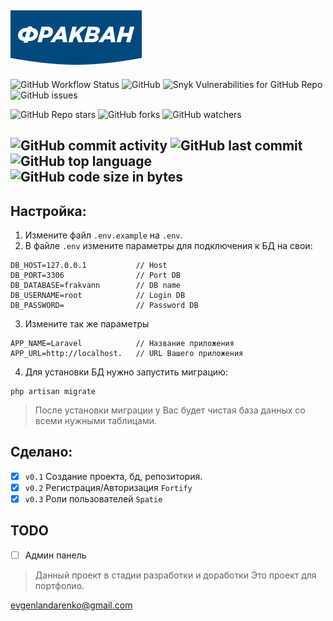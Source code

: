 ![Logo](public/frak.png)
---
![GitHub Workflow Status](https://img.shields.io/github/workflow/status/evgen-jkay/frakvann/Laravel)
![GitHub](https://img.shields.io/github/license/evgen-jkay/frakvann)
![Snyk Vulnerabilities for GitHub Repo](https://img.shields.io/snyk/vulnerabilities/github/evgen-jkay/frakvann)
![GitHub issues](https://img.shields.io/github/issues/evgen-jkay/frakvann)

![GitHub Repo stars](https://img.shields.io/github/stars/evgen-jkay/frakvann?style=social)
![GitHub forks](https://img.shields.io/github/forks/evgen-jkay/frakvann?style=social)
![GitHub watchers](https://img.shields.io/github/watchers/evgen-jkay/frakvann?style=social)

![GitHub commit activity](https://img.shields.io/github/commit-activity/m/evgen-jkay/frakvann)
![GitHub last commit](https://img.shields.io/github/last-commit/evgen-jkay/frakvann)
![GitHub top language](https://img.shields.io/github/languages/top/evgen-jkay/frakvann)
![GitHub code size in bytes](https://img.shields.io/github/languages/code-size/evgen-jkay/frakvann)
---
## Настройка:

1. Измените файл `.env.example` на `.env`.
2. В файле `.env` измените параметры для подключения к БД на свои:
```apacheconf
DB_HOST=127.0.0.1           // Host
DB_PORT=3306                // Port DB
DB_DATABASE=frakvann        // DB name
DB_USERNAME=root            // Login DB
DB_PASSWORD=                // Password DB
```
3. Измените так же параметры 
```apacheconf 
APP_NAME=Laravel            // Название приложения
APP_URL=http://localhost.   // URL Вашего приложения
```
4. Для установки БД нужно запустить миграцию:
```apacheconf
php artisan migrate
```

> После установки миграции у Вас будет чистая база данных со всеми нужными таблицами.

## Сделано:

- [x] `v0.1` Создание проекта, бд, репозитория.
- [x] `v0.2` Регистрация/Авторизация `Fortify`
- [x] `v0.3` Роли пользователей `Spatie`

## TODO

- [ ] Админ панель

> Данный проект в стадии разработки и доработки
> Это проект для портфолио.

<evgenlandarenko@gmail.com>

